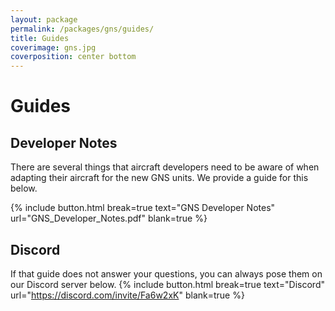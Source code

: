 ```yaml
---
layout: package
permalink: /packages/gns/guides/
title: Guides
coverimage: gns.jpg
coverposition: center bottom
---
```


# Guides
## Developer Notes

There are several things that aircraft developers need to be aware of when adapting their aircraft for the new GNS units.  We provide a guide for this below.

{% include button.html break=true text="GNS Developer Notes" url="GNS_Developer_Notes.pdf" blank=true %}

## Discord
If that guide does not answer your questions, you can always pose them on our Discord server below.
{% include button.html break=true text="Discord" url="https://discord.com/invite/Fa6w2xK" blank=true %}